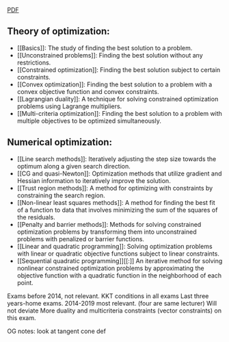 [PDF](https://wiki.math.ntnu.no/_media/tma4180/2023v/summary.pdf)
## Theory of optimization:
- [[Basics]]: The study of finding the best solution to a problem.
- [[Unconstrained problems]]: Finding the best solution without any restrictions.
- [[Constrained optimization]]: Finding the best solution subject to certain constraints.
- [[Convex optimization]]: Finding the best solution to a problem with a convex objective function and convex constraints.
- [[Lagrangian duality]]: A technique for solving constrained optimization problems using Lagrange multipliers.
- [[Multi-criteria optimization]]: Finding the best solution to a problem with multiple objectives to be optimized simultaneously.


## Numerical optimization:
- [[Line search methods]]: Iteratively adjusting the step size towards the optimum along a given search direction.
- [[CG and quasi-Newton]]: Optimization methods that utilize gradient and Hessian information to iteratively improve the solution.
- [[Trust region methods]]: A method for optimizing with constraints by constraining the search region.
- [[Non-linear least squares methods]]: A method for finding the best fit of a function to data that involves minimizing the sum of the squares of the residuals.
- [[Penalty and barrier methods]]: Methods for solving constrained optimization problems by transforming them into unconstrained problems with penalized or barrier functions.
- [[Linear and quadratic programming]]: Solving optimization problems with linear or quadratic objective functions subject to linear constraints.
- [[Sequential quadratic programming]][[:]] An iterative method for solving nonlinear constrained optimization problems by approximating the objective function with a quadratic function in the neighborhood of each point.


Exams before 2014, not relevant.
KKT conditions in all exams
Last three years-home exams.
2014-2019 most relevant. (four are same lecturer)
Will not deviate 
More duality and multicriteria constraints (vector constraints) on this exam. 

OG notes:
look at tangent cone def